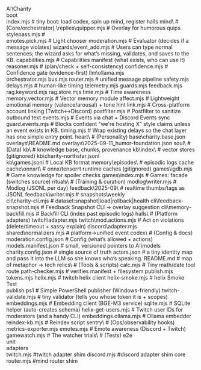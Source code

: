 A:\Charity\
  boot\
    index.mjs                  # tiny boot: load codex, spin up mind, register halls
  mind\                         # (Core/orchestrator)
	\replies\quipper.mjs		# Overlay for humorous quips
	stylepass.mjs 				# 	
	emotes.pick.mjs				# Light chooser
	moderation.mjs				# Evaluator (decides if a message violates)
	wizards/event_add.mjs		# Users can type normal sentences; the wizard asks for what’s missing, validates, and saves to the KB.
    capabilities.mjs			# Capabilities manifest (what exists, who can use it)
	reasoner.mjs				# (plan/check + self-consistency)
	confidence.mjs				# Confidence gate (evidence-first)
	llm\ollama.mjs		        
	orchestrator.mjs
    bus.mjs
    router.mjs                  # unified message pipeline
    safety.mjs
    delays.mjs                  # human-like timing
    telemetry.mjs
    guards.mjs
    feedback.mjs
	rag.keyword.mjs
	rag.store.mjs
	time.mjs					# Time awareness
	memory.vector.mjs			# Vector memory module
	affect.mjs					# Lightweight emotional memory (valence/arousal) + tone hint
	link.mjs					# Cross-platform account linking (Twitch↔Discord)
	postfilter.mjs				# Postfilter to sanitize outbound text
	events.mjs					# Events via chat + Discord Events sync
	guard.events.mjs			# Blocks confident "we're hosting X" style claims unless an event exists in KB.
	timing.mjs					# Wrap existing delays so the chat layer has one simple entry point.
  heart\                        # (Personality)
    base\charity.base.json
    overlays\README.md
    overlays\2025-09-11_humor-foundation.json
  soul\                         # (Data)
    kb\                         # knowledge base, chunks, provenance
	kb\index\               	# vector stores (gitignored)
    kb\charity-northstar.jsonl  
	kb\games.jsonl				# Local KB format
	memory\episodes\            # episodic logs
    cache\
	cache\onnxrt\           	# onnx/tensorrt runtime caches (gitignored)	
	games\igdb.mjs				# Game knowledge for spoiler checks
	games\index.mjs				# Games: facade (switches source)
  rituals\                      # (Training & curation)
    modlog\writer.mjs			# Modlog (JSONL per day)
	feedback\2025-09\           # realtime thumbs/tags as JSONL
    feedback\writer.mjs			# 
	snapshots\weekly\
    cli\charity-cli.mjs         # dataset:snapshot|load|rollback|health
    cli\feedback-snapshot.mjs	# Feedback Snapshot CLI → overlay suggestion
	cli\memory-backfill.mjs		# Backfill CLI (index past episodic logs)
  halls\                        # (Platform adapters)
    twitch\adapter.mjs
	twitch\mod.actions.mjs		# Act on violations (delete/timeout + sassy explain)
    discord\adapter.mjs
    shared\normalizers.mjs      # platform→unified event
  codex\                        # (Config & docs)
    moderation.config.json		# Config (what’s allowed + actions)
	models.manifest.json    	# small, versioned pointers to A:\models\
    charity.config.json         # single source of truth
	actors.json					# a tiny identity map and pass it into the LLM so she knows who’s speaking.
    README.md                   # map of metaphor → tech
  relics\                       # (Tools & scripts)
    calc.mjs					# Tiny math/date tool route
	path-checker.mjs        	# verifies manifest + filesystem
    publish.mjs
	tokens.mjs
	helix.mjs					# twitch helix client
	helix-smoke.mjs				# helix Smoke Test	
	publish.ps1					# Simple PowerShell publisher (Windows-friendly)
	twitch-validate.mjs			# tiny validator (tells you whose token it is + scopes)
	embeddings.mjs				# Embedding client (BGE-M3 service)
	sqlite.mjs					# SQLite helper (auto-creates schema)
	helix-get-users.mjs			# Twitch user IDs for moderators (and a handy CLI)
	embeddings.ollama.mjs		# Ollama embedder
	reindex-kb.mjs				# Reindex script
  sentry\                       # (Ops/observability hooks)
    metrics-exporter.mjs
	emotes.mjs					# Emote awareness (Discord + Twitch)
	gamewatch.mjs				# The watcher
  trials\                       # (Tests)
    e2e\
    unit\
  adapters\
	twitch.mjs					#twitch adapter shim
	discord.mjs					#discord adapter shim
  core\
	router.mjs					#mind router shim